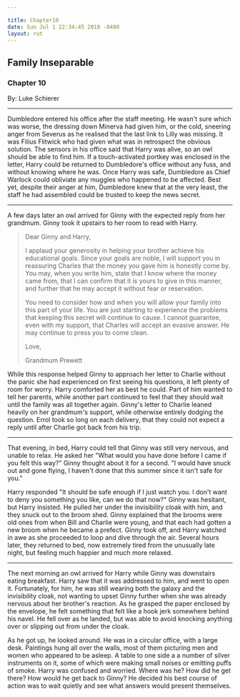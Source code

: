 ```yaml
---

title: Chapter10
date: Sun Jul 1 22:34:45 2018 -0400
layout: rut
---
```


## Family Inseparable

### Chapter 10

By: Luke Schierer

- - -

Dumbledore entered his office after the staff meeting.  He wasn't sure
which was worse, the dressing down Minerva had given him, or the cold,
sneering anger from Severus as he realised that the last link to Lilly was
missing.  It was Filius Flitwick who had given what was in retrospect the
obvious solution.  The sensors in his office said that Harry was alive,
so an owl should be able to find him.  If a touch-activated portkey was
enclosed in the letter, Harry could be returned to Dumbledore's office
without any fuss, and without knowing where he was.  Once Harry was safe,
Dumbledore as Chief Warlock could obliviate any muggles who happened
to be affected.  Best yet, despite their anger at him, Dumbledore knew
that at the very least, the staff he had assembled could be trusted to
keep the news secret.

- - - 

A few days later an owl arrived for Ginny with the expected reply
from her grandmum.  Ginny took it upstairs to her room to read with Harry.

> Dear Ginny and Harry, 
> 
> I applaud your generosity in helping your brother achieve his educational 
goals.  Since your goals are noble, I will support you in reassuring 
Charles that the money you gave him is honestly come by. You may, when you 
write him, state that I know where the money came from, that I can confirm 
that it is yours to give in this manner, and further that he may accept it 
without fear or reservation.
> 
> You need to consider how and when you will allow your family into
this part of your life. You are just starting to experience the problems
that keeping this secret will continue to cause. I cannot guarantee,
even with my support, that Charles will accept an evasive answer. He
may continue to press you to come clean.  
> 
> Love, 
> 
> Grandmum Prewett

While this response helped Ginny to approach her letter to Charlie
without the panic she had experienced on first seeing his questions, it
left plenty of room for worry.  Harry comforted her as best he could.
Part of him wanted to tell her parents, while another part continued
to feel that they should wait until the family was all together again.
Ginny's letter to Charlie leaned heavily on her grandmum's support,
while otherwise entirely dodging the question.  Errol took so long on
each delivery, that they could not expect a reply until after Charlie
got back from his trip.

- - - 

That evening, in bed, Harry could tell that Ginny was still very nervous, and
unable to relax. He asked her "What would you have done before I came if you
felt this way?" Ginny thought about it for a second. "I would have snuck out and
gone flying, I haven't done that this summer since it isn't safe for you."

Harry responded "It should be safe enough if I just watch you.  I don't want to
deny you something you like, can we do that now?" Ginny was hesitant, but Harry
insisted.  He pulled her under the invisibility cloak with him, and they snuck
out to the broom shed.  Ginny explained that the brooms were old ones from when
Bill and Charlie were young, and that each had gotten a new broom when he became
a prefect. Ginny took off, and Harry watched in awe as she proceeded to loop and
dive through the air. Several hours later, they returned to bed, now extremely
tired from the unusually late night, but feeling much happier and much more
relaxed. 

- - - 

The next morning an owl arrived for Harry while Ginny was downstairs eating
breakfast.  Harry saw that it was addressed to him, and went to open it.
Fortunately, for him, he was still wearing both the galaxy and the invisibility
cloak, not wanting to upset Ginny further when she was already nervous about her
brother's reaction.  As he grasped the paper enclosed by the envelope, he felt
something that felt like a hook jerk somewhere behind his navel.  He fell over
as he landed, but was able to avoid knocking anything over or slipping out from
under the cloak.  

As he got up, he looked around.  He was in a circular office, with a large desk.
Paintings hung all over the walls, most of them picturing men and women who
appeared to be asleep.  A table to one side a a number of silver instruments on
it, some of which were making small noises or emitting puffs of smoke.  Harry
was confused and worried.  Where was he?  How did he get there?  How would he
get back to Ginny?  He decided his best course of action was to wait quietly and
see what answers would present themselves. 

